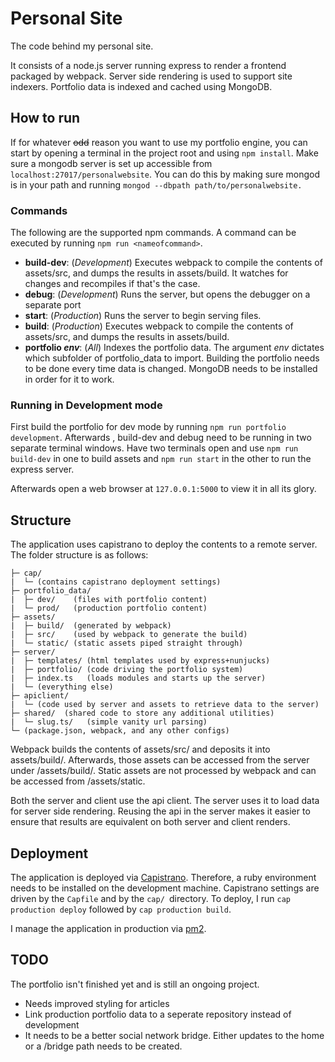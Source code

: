 # Personal Site
The code behind my personal site.

It consists of a node.js server running express to render a frontend packaged by webpack. Server side rendering is used to support site indexers. Portfolio data is indexed and cached using MongoDB.

## How to run
If for whatever ~~odd~~ reason you want to use my portfolio engine, you can start by opening a terminal in the project root and using `npm install`. Make sure a mongodb server is set up accessible from 	`localhost:27017/personalwebsite`. You can do this by making sure mongod is in your path and running `mongod --dbpath path/to/personalwebsite.`

### Commands
The following are the supported npm commands. A command can be executed by running `npm run <nameofcommand>`. 
- **build-dev**: (*Development*) Executes webpack to compile the contents of assets/src, and dumps the results in assets/build. It watches for changes and recompiles if that's the case.
- **debug**: (*Development*) Runs the server, but opens the debugger on a separate port
- **start**: (*Production*) Runs the server to begin serving files.
- **build**: (*Production*) Executes webpack to compile the contents of assets/src, and dumps the results in assets/build.  
- **portfolio *env***: (*All*) Indexes the portfolio data. The argument *env* dictates which subfolder of portfolio_data to import. Building the portfolio needs to be done every time data is changed. MongoDB needs to be installed in order for it to work.

### Running in Development mode
First build the portfolio for dev mode by running `npm run portfolio development`. Afterwards , build-dev and debug need to be running in two separate terminal windows. Have two terminals open and use `npm run build-dev` in one to build assets and `npm run start` in the other to run the express server.

Afterwards open a web browser at `127.0.0.1:5000` to view it in all its glory.

## Structure

The application uses capistrano to deploy the contents to a remote server. The folder structure is as follows:
```
├─ cap/ 
|  └─ (contains capistrano deployment settings)
├─ portfolio_data/
|  ├─ dev/    (files with portfolio content)
|  └─ prod/   (production portfolio content)
├─ assets/
|  ├─ build/  (generated by webpack)
|  ├─ src/    (used by webpack to generate the build)
|  └─ static/ (static assets piped straight through)
├─ server/
|  ├─ templates/ (html templates used by express+nunjucks)
|  ├─ portfolio/ (code driving the portfolio system)
|  ├─ index.ts   (loads modules and starts up the server)
|  └─ (everything else)
├─ apiclient/
|  └─ (code used by server and assets to retrieve data to the server)
├─ shared/  (shared code to store any additional utilities)
|  └─ slug.ts/   (simple vanity url parsing)
└─ (package.json, webpack, and any other configs) 
```
Webpack builds the contents of assets/src/ and deposits it into assets/build/. Afterwards, those assets can be accessed from the server under /assets/build/. Static assets are not processed by webpack and can be accessed from /assets/static.

Both the server and client use the api client. The server uses it to load data for server side rendering. Reusing the api in the server makes it easier to ensure that results are equivalent on both server and client renders. 

## Deployment
The application is deployed via [Capistrano](http://capistranorb.com/documentation/getting-started/installation/). Therefore, a ruby environment needs to be installed on the development machine. Capistrano settings are driven by the `Capfile` and by the `cap/ `directory. To deploy, I run `cap production deploy` followed by `cap production build`.

I manage the application in production via [pm2](http://pm2.keymetrics.io/).

## TODO

The portfolio isn't finished yet and is still an ongoing project.

- Needs improved styling for articles
- Link production portfolio data to a seperate repository instead of development
- It needs to be a better social network bridge. Either updates to the home or a /bridge path needs to be created.
